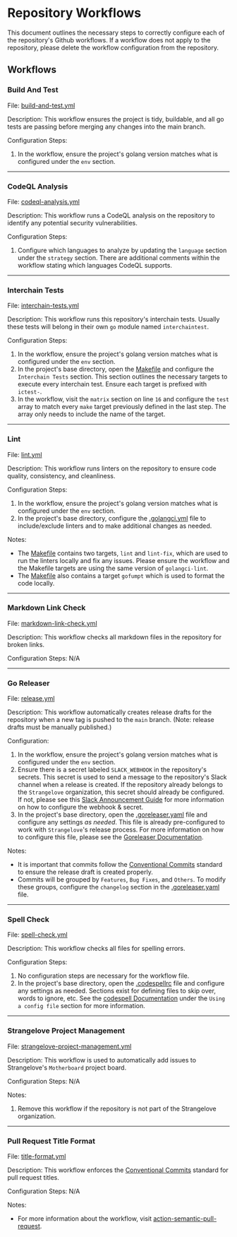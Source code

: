 # Repository Workflows

This document outlines the necessary steps to correctly configure each of the repository's Github workflows. If a workflow does not apply to the repository, please delete the workflow configuration from the repository.

## Workflows

### Build And Test

File: [build-and-test.yml](../.github/workflows/build-and-test.yml)  

Description: This workflow ensures the project is tidy, buildable, and all go tests are passing before merging any changes into the main branch.  

Configuration Steps:  

1. In the workflow, ensure the project's golang version matches what is configured under the `env` section.

---

### CodeQL Analysis

File: [codeql-analysis.yml](../.github/workflows/codeql-analysis.yml)

Description: This workflow runs a CodeQL analysis on the repository to identify any potential security vulnerabilities.

Configuration Steps:

1. Configure which languages to analyze by updating the `language` section under the `strategy` section. There are additional comments within the workflow stating which languages CodeQL supports.

---

### Interchain Tests

File: [interchain-tests.yml](../.github/workflows/interchain-tests.yml)

Description: This workflow runs this repository's interchain tests. Usually these tests will belong in their own `go` module named `interchaintest`.

Configuration Steps:

1. In the workflow, ensure the project's golang version matches what is configured under the `env` section.
1. In the project's base directory, open the [Makefile](../Makefile) and configure the `Interchain Tests` section. This section outlines the necessary targets to execute every interchain test. Ensure each target is prefixed with `ictest-`.
1. In the workflow, visit the `matrix` section on line `16` and configure the `test` array to match every `make` target previously defined in the last step. The array only needs to include the name of the target.

---

### Lint

File: [lint.yml](../.github/workflows/lint.yml)

Description: This workflow runs linters on the repository to ensure code quality, consistency, and cleanliness.

Configuration Steps:

1. In the workflow, ensure the project's golang version matches what is configured under the `env` section.
1. In the project's base directory, configure the [.golangci.yml](../.golangci.yml) file to include/exclude linters and to make additional changes as needed.

Notes:
- The [Makefile](../Makefile) contains two targets, `lint` and `lint-fix`, which are used to run the linters locally and fix any issues. Please ensure the workflow and the Makefile targets are using the same version of `golangci-lint`.
- The [Makefile](../Makefile) also contains a target `gofumpt` which is used to format the code locally.

---

### Markdown Link Check

File: [markdown-link-check.yml](../.github/workflows/markdown-link-check.yml)

Description: This workflow checks all markdown files in the repository for broken links.

Configuration Steps: N/A

---

### Go Releaser

File: [release.yml](../.github/workflows/release.yml)

Description: This workflow automatically creates release drafts for the repository when a new tag is pushed to the `main` branch. (Note: release drafts must be manually published.)

Configuration:

1. In the workflow, ensure the project's golang version matches what is configured under the `env` section.
1. Ensure there is a secret labeled `SLACK_WEBHOOK` in the repository's secrets. This secret is used to send a message to the repository's Slack channel when a release is created. If the repository already belongs to the `Strangelove` organization, this secret should already be configured. If not, please see this [Slack Announcement Guide](https://goreleaser.com/customization/announce/slack/) for more information on how to configure the webhook & secret.
1. In the project's base directory, open the [.goreleaser.yaml](../.goreleaser.yaml) file and configure any settings *as needed*. This file is already pre-configured to work with `Strangelove`'s release process. For more information on how to configure this file, please see the [Goreleaser Documentation](https://goreleaser.com).

Notes:
- It is important that commits follow the [Conventional Commits](https://www.conventionalcommits.org/en/v1.0.0/) standard to ensure the release draft is created properly.
- Commits will be grouped by `Features`, `Bug Fixes`, and `Others`. To modify these groups, configure the `changelog` section in the [.goreleaser.yaml](../.goreleaser.yaml) file.

---

### Spell Check

File: [spell-check.yml](../.github/workflows/spell-check.yml)

Description: This workflow checks all files for spelling errors.

Configuration Steps:
1. No configuration steps are necessary for the workflow file.
2. In the project's base directory, open the [.codespellrc](../.codespellrc) file and configure any settings as needed. Sections exist for defining files to skip over, words to ignore, etc. See the [codespell Documentation](https://pypi.org/project/codespell/) under the `Using a config file` section for more information.

---

### Strangelove Project Management

File: [strangelove-project-management.yml](../.github/workflows/strangelove-project-management.yml)

Description: This workflow is used to automatically add issues to Strangelove's `Motherboard` project board.

Configuration Steps: N/A

Notes:
1. Remove this workflow if the repository is not part of the Strangelove organization.

---

### Pull Request Title Format

File: [title-format.yml](../.github/workflows/title-format.yml)

Description: This workflow enforces the [Conventional Commits](https://www.conventionalcommits.org/en/v1.0.0/) standard for pull request titles.

Configuration Steps: N/A

Notes:
- For more information about the workflow, visit [action-semantic-pull-request](https://github.com/amannn/action-semantic-pull-request/).